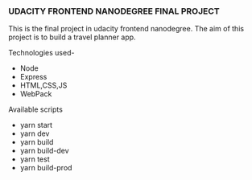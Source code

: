### UDACITY FRONTEND NANODEGREE FINAL PROJECT

This is the final project in udacity frontend nanodegree. The aim of this project is to build a travel planner app.

Technologies used-
- Node
- Express
- HTML,CSS,JS
- WebPack

Available scripts

- yarn start
- yarn dev
- yarn build
- yarn build-dev
- yarn test
- yarn build-prod
